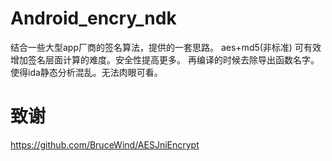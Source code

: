 # Android_encry_ndk
结合一些大型app厂商的签名算法，提供的一套思路。
aes+md5(非标准) 可有效增加签名层面计算的难度。安全性提高更多。
再编译的时候去除导出函数名字。使得ida静态分析混乱。无法肉眼可看。


# 致谢
https://github.com/BruceWind/AESJniEncrypt
